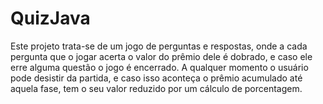 # QuizJava
Este projeto trata-se de um jogo de perguntas e respostas, onde a cada pergunta que o jogar acerta o valor do prêmio dele é dobrado, e caso ele erre alguma questão o jogo é encerrado. A qualquer momento o usuário pode desistir da partida, e caso isso aconteça o prêmio acumulado até aquela fase, tem o seu valor reduzido por um cálculo de porcentagem.
